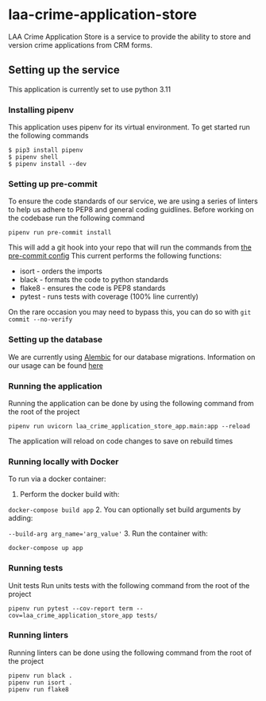 # laa-crime-application-store

LAA Crime Application Store is a service to provide the ability to store and version crime applications from CRM forms. 

## Setting up the service

This application is currently set to use python 3.11

### Installing pipenv

This application uses pipenv for its virtual environment. To get started run the following commands
```shell
$ pip3 install pipenv
$ pipenv shell
$ pipenv install --dev
```

### Setting up pre-commit

To ensure the code standards of our service, we are using a series of linters to help us adhere to PEP8 and general coding guidlines.
Before working on the codebase run the following command
```shell
pipenv run pre-commit install
```
This will add a git hook into your repo that will run the commands from [the pre-commit config](.pre-commit-config.yaml)
This current performs the following functions:
- isort - orders the imports
- black - formats the code to python standards
- flake8 - ensures the code is PEP8 standards
- pytest - runs tests with coverage (100% line currently)

On the rare occasion you may need to bypass this, you can do so with `git commit --no-verify`

### Setting up the database

We are currently using [Alembic](https://alembic.sqlalchemy.org/en/latest/index.html) for our database migrations.
Information on our usage can be found [here](alembic/README.md)

### Running the application

Running the application can be done by using the following command from the root of the project
```shell
pipenv run uvicorn laa_crime_application_store_app.main:app --reload
```
The application will reload on code changes to save on rebuild times

### Running locally with Docker

To run via a docker container:
1. Perform the docker build with: 

`docker-compose build app`
2. You can optionally set build arguments by adding:

`--build-arg arg_name='arg_value'`
3. Run the container with:

`docker-compose up app`

### Running tests

Unit tests
Run units tests with the following command from the root of the project
```shell
pipenv run pytest --cov-report term --cov=laa_crime_application_store_app tests/
```

### Running linters

Running linters can be done using the following command from the root of the project
```shell
pipenv run black .
pipenv run isort .
pipenv run flake8
```